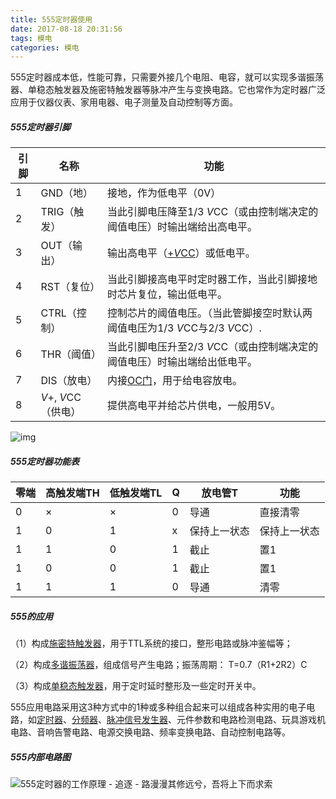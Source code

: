```yaml
---
title: 555定时器使用
date: 2017-08-18 20:31:56
tags: 模电
categories: 模电
---
```


555定时器成本低，性能可靠，只需要外接几个电阻、电容，就可以实现多谐振荡器、单稳态触发器及施密特触发器等脉冲产生与变换电路。它也常作为定时器广泛应用于仪器仪表、家用电器、电子测量及自动控制等方面。

##### 555定时器引脚

| 引脚   | 名称              | 功能                                       |
| ---- | --------------- | ---------------------------------------- |
| 1    | GND（地）          | 接地，作为低电平（0V）                             |
| 2    | TRIG（触发）        | 当此引脚电压降至1/3 *V*CC（或由控制端决定的阈值电压）时输出端给出高电平。 |
| 3    | OUT（输出）         | 输出高电平（[+*V*CC](http://zh.wikipedia.org/w/index.php?title=Vcc&action=edit&redlink=1)）或低电平。 |
| 4    | RST（复位）         | 当此引脚接高电平时定时器工作，当此引脚接地时芯片复位，输出低电平。        |
| 5    | CTRL（控制）        | 控制芯片的阈值电压。（当此管脚接空时默认两阈值电压为1/3 *V*CC与2/3 *V*CC）. |
| 6    | THR（阈值）         | 当此引脚电压升至2/3 *V*CC（或由控制端决定的阈值电压）时输出端给出低电平。 |
| 7    | DIS（放电）         | 内接[OC门](http://zh.wikipedia.org/wiki/%E9%9B%86%E7%94%B5%E6%9E%81%E5%BC%80%E8%B7%AF)，用于给电容放电。 |
| 8    | *V*+, *V*CC（供电） | 提供高电平并给芯片供电，一般用5V。                       |

![img](http://images.cnitblog.com/blog/658986/201409/142317331845323.jpg)

<!--more-->

##### 555定时器功能表

| 零端   | 高触发端TH | 低触发端TL | Q    | 放电管T   | 功能     |
| ---- | ------ | ------ | ---- | ------ | ------ |
| 0    | ×      | ×      | 0    | 导通     | 直接清零   |
| 1    | 0      | 1      | x    | 保持上一状态 | 保持上一状态 |
| 1    | 1      | 0      | 1    | 截止     | 置1     |
| 1    | 0      | 0      | 1    | 截止     | 置1     |
| 1    | 1      | 1      | 0    | 导通     | 清零     |

##### 555的应用

（1）构成[施密特触发器](http://baike.baidu.com/view/172185.htm)，用于TTL系统的接口，整形电路或脉冲鉴幅等；

（2）构成[多谐振荡器](http://baike.baidu.com/view/746794.htm)，组成信号产生电路；振荡周期： T=0.7（R1+2R2）C

 （3）构成[单稳态触发器](http://baike.baidu.com/view/1515082.htm)，用于定时延时整形及一些定时开关中。

555应用电路采用这3种方式中的1种或多种组合起来可以组成各种实用的电子电路，如[定时器](http://baike.baidu.com/view/281961.htm)、[分频器](http://baike.baidu.com/view/1491.htm)、[脉冲信号发生器](http://baike.baidu.com/view/971776.htm)、元件参数和电路检测电路、玩具游戏机电路、音响告警电路、电源交换电路、频率变换电路、自动控制电路等。

##### 555内部电路图

![555定时器的工作原理 - 追逐 - 路漫漫其修远兮，吾将上下而求索](http://img457.ph.126.net/5jzKKvbVwKCVN6Lghsca2A==/2498090418308228382.bmp)